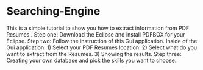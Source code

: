 # Searching-Engine
This is a simple tutorial to show you how to extract information from PDF Resumes .
Step one: Download the Eclipse and install PDFBOX for your Eclipse.
Step two: Follow the instruction of this Gui application.
		Inside of the Gui application: 1) Select your PDF Resumes location.
																	 2) Select what do you want to extract from the Resumes.
																	 3) Showing the results.
Step three: Creating your own database and pick the skills you want to choose.
